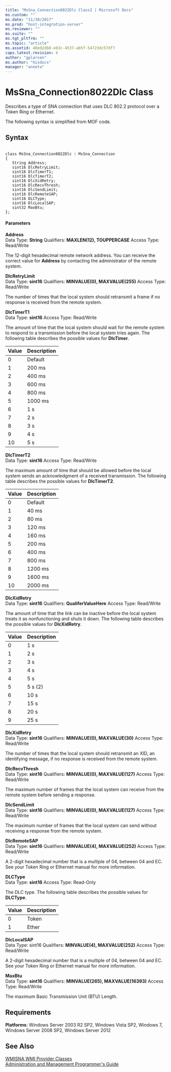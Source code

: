 ```yaml
---
title: "MsSna_Connection8022Dlc Class2 | Microsoft Docs"
ms.custom: ""
ms.date: "11/30/2017"
ms.prod: "host-integration-server"
ms.reviewer: ""
ms.suite: ""
ms.tgt_pltfrm: ""
ms.topic: "article"
ms.assetid: 40ed2db8-e83c-4537-ab5f-54723dc57df7
caps.latest.revision: 4
author: "gplarsen"
ms.author: "hisdocs"
manager: "anneta"
---
```

# MsSna_Connection8022Dlc Class
Describes a type of SNA connection that uses DLC 802.2 protocol over a Token Ring or Ethernet.  
  
 The following syntax is simplified from MOF code.  
  
## Syntax  
  
```  
  
class MsSna_Connection8022Dlc : MsSna_Connection  
{  
   String Address;  
   sint16 DlcRetryLimit;  
   sint16 DlcTimerT1;  
   sint16 DlcTimerT2;  
   sint16 DlcXidRetry;  
   sint16 DlcRecvThresh;  
   sint16 DlcSendLimit;  
   sint16 DlcRemoteSAP;  
   sint16 DLCType;  
   sint16 DlcLocalSAP;  
   sint32 MaxBtu;  
};  
```  
  
#### Parameters  
 **Address**  
 Data Type: **String** Qualifiers: **MAXLEN(12), TOUPPERCASE** Access Type: Read/Write  
  
 The 12-digit hexadecimal remote network address. You can receive the correct value for **Address** by contacting the administrator of the remote system.  
  
 **DlcRetryLimit**  
 Data Type: **sint16** Qualifiers: **MINVALUE(0), MAXVALUE(255)** Access Type: Read/Write  
  
 The number of times that the local system should retransmit a frame if no response is received from the remote system.  
  
 **DlcTimerT1**  
 Data Type: **sint16** Access Type: Read/Write  
  
 The amount of time that the local system should wait for the remote system to respond to a transmission before the local system tries again. The following table describes the possible values for **DlcTimer**.  
  
|Value|Description|  
|-----------|-----------------|  
|0|Default|  
|1|200 ms|  
|2|400 ms|  
|3|600 ms|  
|4|800 ms|  
|5|1000 ms|  
|6|1 s|  
|7|2 s|  
|8|3 s|  
|9|4 s|  
|10|5 s|  
  
 **DlcTimerT2**  
 Data Type: **sint16** Access Type: Read/Write  
  
 The maximum amount of time that should be allowed before the local system sends an acknowledgment of a received transmission. The following table describes the possible values for **DlcTimerT2**.  
  
|Value|Description|  
|-----------|-----------------|  
|0|Default|  
|1|40 ms|  
|2|80 ms|  
|3|120 ms|  
|4|160 ms|  
|5|200 ms|  
|6|400 ms|  
|7|800 ms|  
|8|1200 ms|  
|9|1600 ms|  
|10|2000 ms|  
  
 **DlcXidRetry**  
 Data Type: **sint16** Qualifiers: **QualiferValueHere** Access Type: Read/Write  
  
 The amount of time that the link can be inactive before the local system treats it as nonfunctioning and shuts it down. The following table describes the possible values for **DlcXidRetry**.  
  
|Value|Description|  
|-----------|-----------------|  
|0|1 s|  
|1|2 s|  
|2|3 s|  
|3|4 s|  
|4|5 s|  
|5|5 s (2)|  
|6|10 s|  
|7|15 s|  
|8|20 s|  
|9|25 s|  
  
 **DlcXidRetry**  
 Data Type: **sint16** Qualifiers: **MINVALUE(0), MAXVALUE(30)** Access Type: Read/Write  
  
 The number of times that the local system should retransmit an XID, an identifying message, if no response is received from the remote system.  
  
 **DlcRecvThresh**  
 Data Type: **sint16** Qualifiers: **MINVALUE(0), MAXVALUE(127)** Access Type: Read/Write  
  
 The maximum number of frames that the local system can receive from the remote system before sending a response.  
  
 **DlcSendLimit**  
 Data Type: **sint16** Qualifiers: **MINVALUE(0), MAXVALUE(127)** Access Type: Read/Write  
  
 The maximum number of frames that the local system can send without receiving a response from the remote system.  
  
 **DlcRemoteSAP**  
 Data Type: **sint16** Qualifiers: **MINVALUE(4), MAXVALUE(252)** Access Type: Read/Write  
  
 A 2-digit hexadecimal number that is a multiple of 04, between 04 and EC. See your Token Ring or Ethernet manual for more information.  
  
 **DLCType**  
 Data Type: **sint16** Access Type: Read-Only  
  
 The DLC type. The following table describes the possible values for **DLCType**.  
  
|Value|Description|  
|-----------|-----------------|  
|0|Token|  
|1|Ether|  
  
 **DlcLocalSAP**  
 Data Type: sint16 Qualifiers: **MINVALUE(4), MAXVALUE(252)** Access Type: Read/Write  
  
 A 2-digit hexadecimal number that is a multiple of 04, between 04 and EC. See your Token Ring or Ethernet manual for more information.  
  
 **MaxBtu**  
 Data Type: **sint16** Qualifiers: **MINVALUE(265), MAXVALUE(16393)** Access Type: Read/Write  
  
 The maximum Basic Transmission Unit (BTU) Length.  
  
## Requirements  
 **Platforms**: Windows Server 2003 R2 SP2, Windows Vista SP2, Windows 7, Windows Server 2008 SP2, Windows Server 2012  
  
## See Also  
 [WMISNA WMI Provider Classes](../core/wmisna-wmi-provider-classes2.md)   
 [Administration and Management Programmer's Guide](./administration-and-management-programmer-s-guide2.md)
